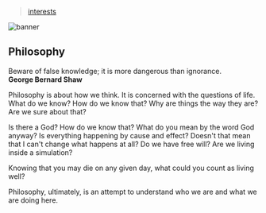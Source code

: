 > [interests](/profile/interests)

![banner](/profile/photos/banner.png)

## Philosophy

Beware of false knowledge; it is more dangerous than ignorance.  
**George Bernard Shaw**

Philosophy is about how we think.  It is concerned with the questions of life.
What do we know?  How do we know that?  Why are things the way they are?
Are we sure about that?

Is there a God?  How do we know that?  What do you mean by the word God anyway?
Is everything happening by cause and effect?  Doesn't that mean that I can't change what happens at all?
Do we have free will?  Are we living inside a simulation?

Knowing that you may die on any given day, what could you count as living well?

Philosophy, ultimately,  is an attempt to understand who we are and what we are doing here.
